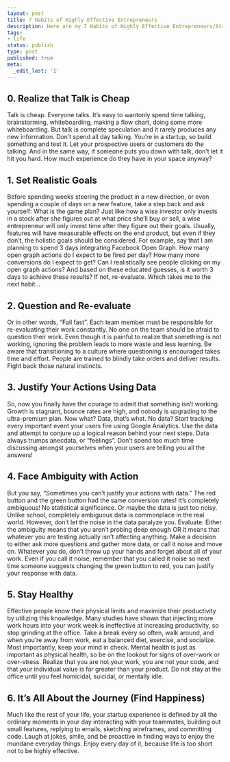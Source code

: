 ```yaml
---
layout: post
title: 7 Habits of Highly Effective Entrepreneurs
description: Here are my 7 Habits of Highly Effective Entrepreneurs/Startups, as learned from creating my startup Tint
tags:
- life
status: publish
type: post
published: true
meta:
  _edit_last: '1'
---
```

## 0. Realize that Talk is Cheap
Talk is cheap. Everyone talks. It’s easy to wantonly spend time talking, brainstorming, whiteboarding, making a flow chart, doing some more whiteboarding. But talk is complete speculation and it rarely produces any new information. Don’t spend all day talking. You’re in a startup, so build something and test it. Let your prospective users or customers do the talking. And in the same way, if someone puts you down with talk, don’t let it hit you hard. How much experience do they have in your space anyway?

## 1. Set Realistic Goals
Before spending weeks steering the product in a new direction, or even spending a couple of days on a new feature, take a step back and ask yourself: What is the game plan? Just like how a wise investor only invests in a stock after she figures out at what price she’ll buy or sell, a wise entrepreneur will only invest time after they figure out their goals. Usually, features will have measurable effects on the end product, but even if they don’t, the holistic goals should be considered. For example, say that I am planning to spend 3 days integrating Facebook Open Graph. How many open graph actions do I expect to be fired per day? How many more conversions do I expect to get? Can I realistically see people clicking on my open graph actions? And based on these educated guesses, is it worth 3 days to achieve these results? If not, re-evaluate. Which takes me to the next habit…

## 2. Question and Re-evaluate
Or in other words, “Fail fast”. Each team member must be responsible for re-evaluating their work constantly. No one on the team should be afraid to question their work. Even though it is painful to realize that something is not working, ignoring the problem leads to more waste and less learning. Be aware that transitioning to a culture where questioning is encouraged takes time and effort. People are trained to blindly take orders and deliver results. Fight back those natural instincts.

## 3. Justify Your Actions Using Data
So, now you finally have the courage to admit that something isn’t working. Growth is stagnant, bounce rates are high, and nobody is upgrading to the ultra-premium plan. Now what? Data, that’s what. No data? Start tracking every important event your users fire using Google Analytics. Use the data and attempt to conjure up a logical reason behind your next steps. Data always trumps anecdata, or “feelings”. Don’t spend too much time discussing amongst yourselves when your users are telling you all the answers!

## 4. Face Ambiguity with Action
But you say, “Sometimes you can’t justify your actions with data.” The red button and the green button had the same conversion rates! It’s completely ambiguous! No statistical significance. Or maybe the data is just too noisy. Unlike school, completely ambiguous data is commonplace in the real world. However, don’t let the noise in the data paralyze you. Evaluate: Either the ambiguity means that you aren’t probing deep enough OR it means that whatever you are testing actually isn’t affecting anything. Make a decision to either ask more questions and gather more data, or call it noise and move on. Whatever you do, don’t throw up your hands and forget about all of your work. Even if you call it noise, remember that you called it noise so next time someone suggests changing the green button to red, you can justify your response with data.

## 5. Stay Healthy
Effective people know their physical limits and maximize their productivity by utilizing this knowledge. Many studies have shown that injecting more work hours into your work week is ineffective at increasing productivity, so stop grinding at the office. Take a break every so often, walk around, and when you’re away from work, eat a balanced diet, exercise, and socialize. Most importantly, keep your mind in check. Mental health is just as important as physical health, so be on the lookout for signs of over-work or over-stress. Realize that you are not your work, you are not your code, and that your individual value is far greater than your product. Do not stay at the office until you feel homicidal, suicidal, or mentally idle.

## 6. It’s All About the Journey (Find Happiness)
Much like the rest of your life, your startup experience is defined by all the ordinary moments in your day interacting with your teammates, building out small features, replying to emails, sketching wireframes, and committing code. Laugh at jokes, smile, and be proactive in finding ways to enjoy the mundane everyday things. Enjoy every day of it, because life is too short not to be highly effective.
